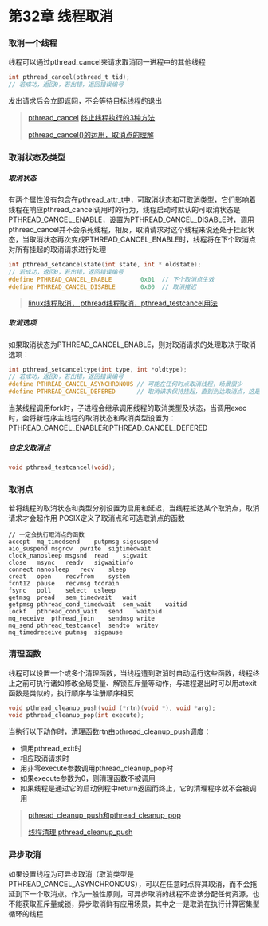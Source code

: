 # 第32章 线程取消
### 取消一个线程
线程可以通过pthread_cancel来请求取消同一进程中的其他线程
```c
int pthread_cancel(pthread_t tid);
// 若成功，返回0，若出错，返回错误编号
```
发出请求后会立即返回，不会等待目标线程的退出
> [pthread_cancel](https://github.com/hsf1002/linux-note/blob/master/Linux%E7%B3%BB%E7%BB%9F%E7%BC%96%E7%A8%8B%E6%89%8B%E5%86%8C/32-%E7%BA%BF%E7%A8%8B%E5%8F%96%E6%B6%88/thread_cancel.c)
> [终止线程执行的3种方法](https://blog.csdn.net/qq_41854911/article/details/118718824?ops_request_misc=%257B%2522request%255Fid%2522%253A%252297ee05e6b1c58a1afbbeb29b855301d6%2522%252C%2522scm%2522%253A%252220140713.130102334.pc%255Fall.%2522%257D&request_id=97ee05e6b1c58a1afbbeb29b855301d6&biz_id=0&utm_medium=distribute.pc_search_result.none-task-blog-2~all~first_rank_ecpm_v1~rank_v31_ecpm-1-118718824-null-null.142^v101^pc_search_result_base1&utm_term=pthread_cancel&spm=1018.2226.3001.4187)
>
> [pthread_cancel()的运用，取消点的理解](https://blog.csdn.net/ySh_lC/article/details/120310393?spm=1001.2101.3001.6650.7&utm_medium=distribute.pc_relevant.none-task-blog-2~default~BlogCommendFromBaidu~Rate-7-120310393-blog-130719162.235%5Ev39%5Epc_relevant_anti_vip_base&depth_1-utm_source=distribute.pc_relevant.none-task-blog-2~default~BlogCommendFromBaidu~Rate-7-120310393-blog-130719162.235%5Ev39%5Epc_relevant_anti_vip_base&utm_relevant_index=13)
### 取消状态及类型
##### 取消状态
有两个属性没有包含在pthread_attr_t中，可取消状态和可取消类型，它们影响着线程在响应pthread_cancel调用时的行为，线程启动时默认的可取消状态是PTHREAD_CANCEL_ENABLE，设置为PTHREAD_CANCEL_DISABLE时，调用pthread_cancel并不会杀死线程，相反，取消请求对这个线程来说还处于挂起状态，当取消状态再次变成PTHREAD_CANCEL_ENABLE时，线程将在下个取消点对所有挂起的取消请求进行处理
```c
int pthread_setcancelstate(int state, int * oldstate);
// 若成功，返回0，若出错，返回错误编号
#define PTHREAD_CANCEL_ENABLE        0x01  // 下个取消点生效
#define PTHREAD_CANCEL_DISABLE       0x00  // 取消推迟
```
> [linux线程取消， pthread线程取消，pthread_testcancel用法](https://blog.csdn.net/gdizcm/article/details/135178858?ops_request_misc=&request_id=&biz_id=102&utm_term=pthread_setcancelstate&utm_medium=distribute.pc_search_result.none-task-blog-2~all~sobaiduweb~default-0-135178858.142^v101^pc_search_result_base1&spm=1018.2226.3001.4187)

##### 取消选项

如果取消状态为PTHREAD_CANCEL_ENABLE，则对取消请求的处理取决于取消选项：
```c
int pthread_setcanceltype(int type, int *oldtype);
// 若成功，返回0，若出错，返回错误编号
#define PTHREAD_CANCEL_ASYNCHRONOUS // 可能在任何时点取消线程，场景很少
#define PTHREAD_CANCEL_DEFERED      // 取消请求保持挂起，直到到达取消点，这是新建线程的默认值
```
当某线程调用fork时，子进程会继承调用线程的取消类型及状态，当调用exec时，会将新程序主线程的取消状态和取消类型设置为：PTHREAD_CANCEL_ENABLE和PTHREAD_CANCEL_DEFERED
##### 自定义取消点
```c
void pthread_testcancel(void);
```
### 取消点
若将线程的取消状态和类型分别设置为启用和延迟，当线程抵达某个取消点，取消请求才会起作用
POSIX定义了取消点和可选取消点的函数

```
// 一定会执行取消点的函数
accept	mq_timedsend	putpmsg	sigsuspend
aio_suspend	msgrcv	pwrite	sigtimedwait
clock_nanosleep	msgsnd	read	sigwait
close	msync	readv	sigwaitinfo
connect	nanosleep	recv	sleep
creat	open	recvfrom	system
fcnt12	pause	recvmsg	tcdrain
fsync	poll	select	usleep
getmsg	pread	sem_timedwait	wait
getpmsg	pthread_cond_timedwait	sem_wait	waitid
lockf	pthread_cond_wait	send	waitpid
mq_receive	pthread_join	sendmsg	write
mq_send	pthread_testcancel	sendto	writev
mq_timedreceive	putmsg	sigpause	
```
### 清理函数
线程可以设置一个或多个清理函数，当线程遭到取消时自动运行这些函数，线程终止之前可执行诸如修改全局变量、解锁互斥量等动作，与进程退出时可以用atexit函数是类似的，执行顺序与注册顺序相反
```c
void pthread_cleanup_push(void (*rtn)(void *), void *arg);
void pthread_cleanup_pop(int execute);
```
当执行以下动作时，清理函数rtn由pthread_cleanup_push调度：
- 调用pthread_exit时
- 相应取消请求时
- 用非零execute参数调用pthread_cleanup_pop时
- 如果execute参数为0，则清理函数不被调用
- 如果线程是通过它的启动例程中return返回而终止，它的清理程序就不会被调用

> [pthread_cleanup_push和pthread_cleanup_pop](https://blog.csdn.net/longbei9029/article/details/72871714?ops_request_misc=%257B%2522request%255Fid%2522%253A%2522ffe75612aae4876851b3495b4f1f0d88%2522%252C%2522scm%2522%253A%252220140713.130102334..%2522%257D&request_id=ffe75612aae4876851b3495b4f1f0d88&biz_id=0&utm_medium=distribute.pc_search_result.none-task-blog-2~all~top_positive~default-1-72871714-null-null.142^v101^pc_search_result_base1&utm_term=pthread_cleanup_push&spm=1018.2226.3001.4187)
>
> [线程清理 pthread_cleanup_push](https://blog.csdn.net/challenglistic/article/details/128143289?ops_request_misc=%257B%2522request%255Fid%2522%253A%25228b086110aeb2c04354f8933381d1696b%2522%252C%2522scm%2522%253A%252220140713.130102334..%2522%257D&request_id=8b086110aeb2c04354f8933381d1696b&biz_id=0&utm_medium=distribute.pc_search_result.none-task-blog-2~all~sobaiduend~default-2-128143289-null-null.142^v101^pc_search_result_base1&utm_term=pthread_cleanup_push&spm=1018.2226.3001.4187)

### 异步取消
如果设置线程为可异步取消（取消类型是PTHREAD_CANCEL_ASYNCHRONOUS），可以在任意时点将其取消，而不会拖延到下一个取消点。作为一般性原则，可异步取消的线程不应该分配任何资源，也不能获取互斥量或锁，异步取消鲜有应用场景，其中之一是取消在执行计算密集型循环的线程
